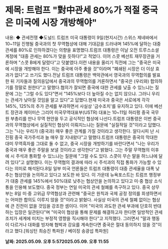 # **제목: 트럼프 "對中관세 80%가 적절 중국은 미국에 시장 개방해야"**

  내용: ◆ 관세전쟁 ◆도널드 트럼프 미국 대통령이 9일(현지시간) 스위스 제네바에서 10~11일 진행될 중국과의 첫 무역협상에 대해 기대감을 드러내며 145%에 달하는 대중 관세를 80%로 인하하겠다는 의향을 표명했다.트럼프 대통령은 이날 오전 트루스소셜 계정에 "대중 관세는 80%가 맞을 듯하다!"고 적었다. 이어 스콧 베선트 재무장관을 거론하며 "스콧 B에게 달렸다"고 덧붙였다.이런 내용을 올리기 직전에 그는 "중국은 미국에 시장을 개방해야 한다. 이는 중국에 아주 좋을 것"이라며 "폐쇄된 시장은 더 이상 효과가 없다"고 쓰기도 했다.전날 트럼프 대통령은 백악관에서 영국과의 무역합의를 발표한 뒤 기자들과 질의응답에서 중국과의 무역협의를 거론하면서 "중국은 (우리와) 합의하기를 정말로 원한다"고 말했다.협의가 잘되면 중국에 대한 관세를 낮출 수 있느냐는 질문에 그는 "그럴 수도 있다"면서 "145%보다 더 높아질 수는 없지 않으냐. 그러니 우리는 관세가 낮아질 것임을 알고 있다"고 답했다.현재 미국과 중국은 서로에게 각각 145%, 125%의 추가 관세를 부과하면서 사실상 '금수조치'를 유지하고 있다. 이에 베선트 장관과 제이미슨 그리어 미국무역대표부(USTR) 대표는 10~11일 허리펑 중국 국무원 부총리를 만나 무역 현안을 두고 공식적인 협상에 나선다.트럼프 대통령은 이번 중국과의 무역협상에서 실질적인 협상이 이뤄지느냐는 질문에 "실질적일 것"이라고 답했다. 그는 "나는 우리가 (중국과) 매우 좋은 관계를 가질 것이라고 생각한다. 알다시피 난 시진핑 중국 국가주석과 늘 매우 잘 지내왔다"고 말했다.트럼프 대통령은 중국의 막대한 대미 무역흑자를 그대로 둘 수 없고, 중국 시장을 개방하기를 바란다면서 "나는 우리가 중국과 매우 좋은 주말을 보낼 것이라고 생각한다"고 밝혔다. 그는 주말 무역협의 이후에 시 주석과 통화할 수 있느냐는 질문에 "그럴 수도 있다. 스콧이 무슨 말을 하느냐에 달려 있다"고 설명했다. 이는 무역협의 결과에 따라 시 주석과의 직접 통화가 가능할 수 있다는 의미로 해석된다.8일 일부 미국 언론들은 트럼프 대통령이 대중 관세율을 대폭 낮추는 협상안을 논의하고 있다고 보도한 바 있다. 이 가운데 뉴욕포스트는 트럼프 행정부가 대중 관세를 145%에서 50%대로 낮추는 협상안을 논의하고 있다고 미·중 협상 소식통을 인용해 보도했다.  중국 정부는 연일 미국의 관세 철폐를 촉구하고 있다. 중국 상무부는  8일 미·중 고위급 무역협상과 관련해 "중국은 원칙과 국제 공정 정의를 희생하면서는 어떠한 합의도 이루지 않을 것"이라고 밝혔다. 사실상 미국의 관세 철폐 없이는 협상에 큰 진전이 없을 것임을 강조한 셈이다. 이어 "미국의 과도한 관세 부과에 단호히 반대하는 입장은 일관된다"며 "미국이 협상을 통해 문제를 해결하고자 한다면 일방적인 관세 조치가 세계에 미치는 부정적 영향을 직시해야 한다"고 지적했다. 그러면서 "말과 행동이 다르거나 대화를 빙자해 협박과 강요를 계속한다면 중국은 절대 동의하지 않을 것"이라고 했다.[워싱턴 최승진 특파원 / 베이징 송광섭 특파원]

  **날짜: 2025.05.09. 오후 5:572025.05.09. 오후 11:55**